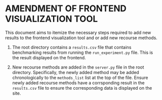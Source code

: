 # AMENDMENT OF FRONTEND VISUALIZATION TOOL

This document aims to itemize the necessary steps required to add new results to the frontend visualization tool and or add new recourse methods.

1. The root directory contains a `results.csv` file that contains benchmarking results from running the `run_experiment.py` file. This is the result displayed on the frontend.

2. New recourse methods are added in the `server.py` file in the root directory. Specifically, the newly added method may be added chronologically to the `methods_list` list at the top of the file. Ensure newly added recourse methods have a corrsponding result in the `results.csv` file to ensure the corresponding data is displayed on the site.
